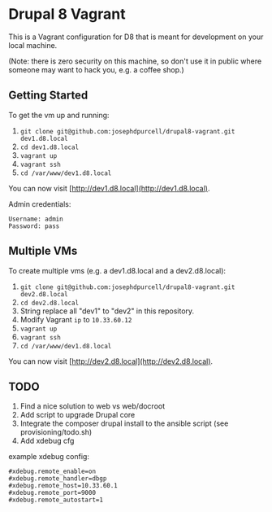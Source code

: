 # Drupal 8 Vagrant

This is a Vagrant configuration for D8 that is meant for development on your local machine.

(Note: there is zero security on this machine, so don't use it in public where someone may want to hack you, e.g. a coffee shop.)

## Getting Started

To get the vm up and running:

1. `git clone git@github.com:josephdpurcell/drupal8-vagrant.git dev1.d8.local`
1. `cd dev1.d8.local`
1. `vagrant up`
1. `vagrant ssh`
1. `cd /var/www/dev1.d8.local`

You can now visit [http://dev1.d8.local](http://dev1.d8.local).

Admin credentials:

```
Username: admin
Password: pass
```

## Multiple VMs

To create multiple vms (e.g. a dev1.d8.local and a dev2.d8.local):

1. `git clone git@github.com:josephdpurcell/drupal8-vagrant.git dev2.d8.local`
1. `cd dev2.d8.local`
1. String replace all "dev1" to "dev2" in this repository.
1. Modify Vagrant `ip` to `10.33.60.12`
1. `vagrant up`
1. `vagrant ssh`
1. `cd /var/www/dev1.d8.local`

You can now visit [http://dev2.d8.local](http://dev2.d8.local).

## TODO

1. Find a nice solution to web vs web/docroot
1. Add script to upgrade Drupal core
1. Integrate the composer drupal install to the ansible script (see provisioning/todo.sh)
1. Add xdebug cfg

example xdebug config:

```
#xdebug.remote_enable=on
#xdebug.remote_handler=dbgp
#xdebug.remote_host=10.33.60.1
#xdebug.remote_port=9000
#xdebug.remote_autostart=1
```
